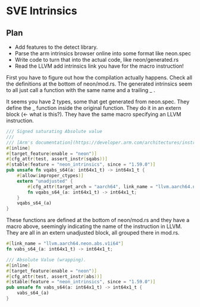 # SVE Intrinsics

## Plan

- Add features to the detect library.
- Parse the arm intrinsics browser online into some format like neon.spec
- Write code to turn that into the actual code, like neon/generated.rs
- Read the LLVM add intrinsics link you have for the macro instruction!

First you have to figure out how the compilation actually happens.
Check all the definitions at the bottom of neon/mod.rs.
The generated intrinsics seem to all just call a function with the same name
and a trailing _ .

It seems you have 2 types, some that get generated from neon.spec.
They define the _ function inside the original function.
They do it in an extern block (<- what is this?).
They have the same macro specifying an LLVM instruction.
```rust
/// Signed saturating Absolute value
///
/// [Arm's documentation](https://developer.arm.com/architectures/instruction-sets/intrinsics/vqabs_s64)
#[inline]
#[target_feature(enable = "neon")]
#[cfg_attr(test, assert_instr(sqabs))]
#[stable(feature = "neon_intrinsics", since = "1.59.0")]
pub unsafe fn vqabs_s64(a: int64x1_t) -> int64x1_t {
    #[allow(improper_ctypes)]
    extern "unadjusted" {
        #[cfg_attr(target_arch = "aarch64", link_name = "llvm.aarch64.neon.sqabs.v1i64")]
        fn vqabs_s64_(a: int64x1_t) -> int64x1_t;
    }
    vqabs_s64_(a)
}
```
These functions are defined at the bottom of neon/mod.rs and they have
a macro above, seemingly indicating the name of the instruction in LLVM.
They are all in an extern unadjusted block, all grouped there in mod.rs.
```rust
#[link_name = "llvm.aarch64.neon.abs.v1i64"]
fn vabs_s64_(a: int64x1_t) -> int64x1_t;

/// Absolute Value (wrapping).
#[inline]
#[target_feature(enable = "neon")]
#[cfg_attr(test, assert_instr(abs))]
#[stable(feature = "neon_intrinsics", since = "1.59.0")]
pub unsafe fn vabs_s64(a: int64x1_t) -> int64x1_t {
    vabs_s64_(a)
}
```
